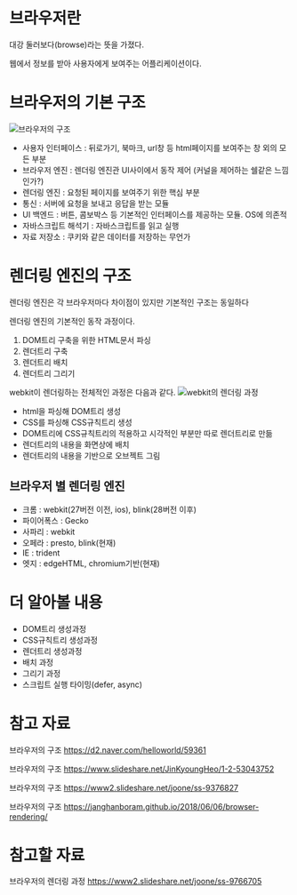 # 브라우저란
대강 둘러보다(browse)라는 뜻을 가졌다.

웹에서 정보를 받아 사용자에게 보여주는 어플리케이션이다.

# 브라우저의 기본 구조
![브라우저의 구조](https://d2.naver.com/content/images/2015/06/helloworld-59361-1.png)
- 사용자 인터페이스 : 뒤로가기, 북마크, url창 등 html페이지를 보여주는 창 외의 모든 부분
- 브라우저 엔진 : 렌더링 엔진관 UI사이에서 동작 제어 (커널을 제어하는 쉘같은 느낌인가?)
- 렌더링 엔진 : 요청된 페이지를 보여주기 위한 핵심 부분
- 통신 : 서버에 요청을 보내고 응답을 받는 모듈
- UI 백엔드 : 버튼, 콤보박스 등 기본적인 인터페이스를 제공하는 모듈. OS에 의존적
- 자바스크립트 해석기 : 자바스크립트를 읽고 실행
- 자료 저장소 : 쿠키와 같은 데이터를 저장하는 무언가

# 렌더링 엔진의 구조
렌더링 엔진은 각 브라우저마다 차이점이 있지만 기본적인 구조는 동일하다

렌더링 엔진의 기본적인 동작 과정이다.
1. DOM트리 구축을 위한 HTML문서 파싱
1. 렌더트리 구축
1. 렌더트리 배치
1. 렌더트리 그리기

webkit이 렌더링하는 전체적인 과정은 다음과 같다.
![webkit의 렌더링 과정](https://d2.naver.com/content/images/2015/06/helloworld-59361-3.png)

- html을 파싱해 DOM트리 생성
- CSS를 파싱해 CSS규칙트리 생성
- DOM트리에 CSS규칙트리의 적용하고 시각적인 부분만 따로 렌더트리로 만듦
- 렌더트리의 내용을 화면상에 배치
- 렌더트리의 내용을 기반으로 오브젝트 그림

## 브라우저 별 렌더링 엔진
- 크롬 : webkit(27버전 이전, ios), blink(28버전 이후)
- 파이어폭스 : Gecko
- 사파리 : webkit
- 오페라 : presto, blink(현재)
- IE : trident
- 엣지 : edgeHTML, chromium기반(현재)
# 더 알아볼 내용
- DOM트리 생성과정
- CSS규칙트리 생성과정
- 렌더트리 생성과정
- 배치 과정
- 그리기 과정
- 스크립트 실행 타이밍(defer, async)

# 참고 자료
브라우저의 구조
https://d2.naver.com/helloworld/59361

브라우저의 구조
https://www.slideshare.net/JinKyoungHeo/1-2-53043752

브라우저의 구조
https://www2.slideshare.net/joone/ss-9376827

브라우저의 구조
https://janghanboram.github.io/2018/06/06/browser-rendering/

# 참고할 자료
브라우저의 렌더링 과정
https://www2.slideshare.net/joone/ss-9766705